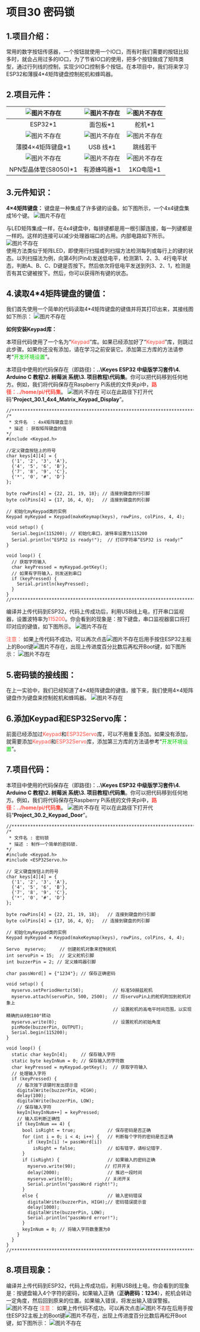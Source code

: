 # 项目30 密码锁

## 1.项目介绍：
常用的数字按钮传感器，一个按钮就使用一个IO口，而有时我们需要的按钮比较多时，就会占用过多的IO口，为了节省IO口的使用，把多个按钮做成了矩阵类型，通过行列线的控制，实现少IO口控制多个按钮。在本项目中，我们将来学习ESP32和薄膜4*4矩阵键盘控制舵机和蜂鸣器。

## 2.项目元件：
|![图片不存在](../../../media/afc52f6616725ba37e3b12a2e01685ad.png)|![图片不存在](../../../media/a2aa343488c11843f13ae0413547c673.png)|![图片不存在](../../../media/bf6d1660c4a52edca11f5a7763edfc19.png)|
| :--: | :--: | :--: | 
|ESP32*1|面包板*1|舵机*1|
|![图片不存在](../../../media/f24b38efbf074e280038b7cc3584a197.png)|![图片不存在](../../../media/2266d29566a875c35c2bd4be3e4a23f8.png)|![图片不存在](../../../media/4107849550a2c6d09592b2a28e291b54.png) |
|薄膜4×4矩阵键盘*1|USB 线*1| 跳线若干| 
|![图片不存在](../../../media/6c3a06627faa0d87dd69cbd361929240.png)|![图片不存在](../../../media/a802ce7dc086858873e587c19b45578d.png)|![图片不存在](../../../media/a487df5effb3b0ae28e7601cad88c97b.png)|
|NPN型晶体管(S8050)*1|有源蜂鸣器*1|1KΩ电阻*1|

## 3.元件知识：
**4×4矩阵键盘：** 键盘是一种集成了许多键的设备。如下图所示，一个4x4键盘集成16个键。
![图片不存在](../../../media/f24b38efbf074e280038b7cc3584a197.png)

与LED矩阵集成一样，在4x4键盘中，每排键都是用一根引脚连接，每一列键都是一样的。这样的连接可以减少处理器端口的占用。内部电路如下所示。
![图片不存在](../../../media/45d094d91edf32da8270ad56605aaf3d.png)          
使用方法类似于矩阵LED，即使用行扫描或列扫描方法检测每列或每行上的键的状态。以列扫描法为例，向第4列(Pin4)发送低电平，检测第1、2、3、4行电平状态，判断A、B、C、D键是否按下。然后依次将低电平发送到列3、2、1，检测是否有其它键被按下。然后，你可以获得所有键的状态。

## 4.读取4*4矩阵键盘的键值：
我们首先使用一个简单的代码读取4*4矩阵键盘的键值并将其打印出来，其接线图如下所示：
![图片不存在](../../../media/32c62713f683fa76387e0e601584d300.png)

**如何安装Keypad库：**

本项目代码使用了一个名为“<span style="color: rgb(255, 76, 65);">Keypad</span>”库。如果已经添加好了“<span style="color: rgb(255, 76, 65);">Keypad</span>”库，则跳过此步骤。如果你还没有添加，请在学习之前安装它。添加第三方库的方法请参考“<span style="color: rgb(0, 209, 0);">开发环境设置</span>”。

本项目中使用的代码保存在（即路径)：**..\Keyes ESP32 中级版学习套件\4. Arduino C 教程\2. 树莓派 系统\3. 项目教程\代码集**。你可以把代码移到任何地方。例如，我们将代码保存在Raspberry Pi系统的文件夹pi中，<span style="color: rgb(255, 76, 65);">**路径：../home/pi/代码集**</span>。
![图片不存在](../../../media/61e57bd3e22e6003853b0744ac98bb39.png)
可以在此路径下打开代码“**Project_30.1_4x4_Matrix_Keypad_Display**”。

```
//**********************************************************************************
/*  
 * 文件名  : 4x4矩阵键盘显示 
 * 描述 : 获取矩阵键盘的值
*/
#include <Keypad.h>

//定义键盘按钮上的符号
char keys[4][4] = {
  {'1', '2', '3', 'A'},
  {'4', '5', '6', 'B'},
  {'7', '8', '9', 'C'},
  {'*', '0', '#', 'D'}
};

byte rowPins[4] = {22, 21, 19, 18}; // 连接到键盘的行引脚
byte colPins[4] = {17, 16, 4, 0};   // 连接到键盘的列引脚

// 初始化myKeypad类的实例
Keypad myKeypad = Keypad(makeKeymap(keys), rowPins, colPins, 4, 4);

void setup() {
  Serial.begin(115200); // 初始化串口，波特率设置为115200
  Serial.println("ESP32 is ready!");  // 打印字符串“ESP32 is ready!”
}

void loop() {
  // 获取字符输入
  char keyPressed = myKeypad.getKey();
  // 如果有字符输入，则发送到串口
  if (keyPressed) {
    Serial.println(keyPressed);
  }
}
//**********************************************************************************

```
编译并上传代码到ESP32，代码上传成功后，利用USB线上电，打开串口监视器，设置波特率为<span style="color: rgb(255, 76, 65);">115200</span>。你会看到的现象是：按下键盘，串口监视器窗口将打印对应的键值，如下图所示。
![图片不存在](../../../media/f0ed9434e02bd1eb291e32913859832d.png)

<span style="color: rgb(255, 76, 65);">注意：</span> 如果上传代码不成功，可以再次点击![图片不存在](../../../media/86b9e2ff982873d7304e9ba692e7f0da.png)后用手按住ESP32主板上的Boot键![图片不存在](../../../media/a3ce49fbd6f40f09869aa7e1d9f902f8.png)，出现上传进度百分比数后再松开Boot键，如下图所示：
![图片不存在](../../../media/45c5df5df087b4a71ee765929bb9f1d5.png)

## 5.密码锁的接线图：
在上一实验中，我们已经知道了4×4矩阵键盘的键值，接下来，我们使用4×4矩阵键盘作为键盘来控制舵机和蜂鸣器。
![图片不存在](../../../media/ff56adda27d93207163377bd85861a84.png)

## 6.添加Keypad和ESP32Servo库：
前面已经添加过<span style="color: rgb(255, 76, 65);">Keypad</span>和<span style="color: rgb(255, 76, 65);">ESP32Servo</span>库，可以不用重复添加。如果没有添加，就需要添加<span style="color: rgb(255, 76, 65);">Keypad</span>和<span style="color: rgb(255, 76, 65);">ESP32Servo</span>库，添加第三方库的方法请参考“<span style="color: rgb(0, 209, 0);">开发环境设置</span>”。

## 7.项目代码：
本项目中使用的代码保存在（即路径)：**..\Keyes ESP32 中级版学习套件\4. Arduino C 教程\2. 树莓派 系统\3. 项目教程\代码集**。你可以把代码移到任何地方。例如，我们将代码保存在Raspberry Pi系统的文件夹pi中，<span style="color: rgb(255, 76, 65);">**路径：../home/pi/代码集**</span>。
![图片不存在](../../../media/61e57bd3e22e6003853b0744ac98bb39.png)
可以在此路径下打开代码“**Project_30.2_Keypad_Door**”。

```
//**********************************************************************************
/*  
 * 文件名 : 密码锁
 * 描述 : 制作一个简单的密码锁.
*/
#include <Keypad.h>
#include <ESP32Servo.h>

// 定义键盘按钮上的符号
char keys[4][4] = {
  {'1', '2', '3', 'A'},
  {'4', '5', '6', 'B'},
  {'7', '8', '9', 'C'},
  {'*', '0', '#', 'D'}
};

byte rowPins[4] = {22, 21, 19, 18};   // 连接到键盘的行引脚
byte colPins[4] = {17, 16, 4, 0};   // 连接到键盘的列引脚

// 初始化myKeypad类的实例
Keypad myKeypad = Keypad(makeKeymap(keys), rowPins, colPins, 4, 4);

Servo  myservo;     // 创建舵机对象来控制舵机
int servoPin = 15;  // 定义舵机引脚
int buzzerPin = 2; // 定义蜂鸣器引脚

char passWord[] = {"1234"}; // 保存正确密码

void setup() {
  myservo.setPeriodHertz(50);           // 标准50赫兹舵机
  myservo.attach(servoPin, 500, 2500);  // 将servoPin上的舵机附加到舵机对象上
                                        // 设置舵机的高电平时间范围，以实现精确的从0到180°转动
  myservo.write(0);                     // 设置舵机的初始角度
  pinMode(buzzerPin, OUTPUT);
  Serial.begin(115200);
}

void loop() {
  static char keyIn[4];     // 保存输入字符
  static byte keyInNum = 0; // 保存输入的字符数
  char keyPressed = myKeypad.getKey();  // 获取字符输入
  // 处理输入字符
  if (keyPressed) {
    // 每次按下该键时发出提示音
    digitalWrite(buzzerPin, HIGH);
    delay(100);
    digitalWrite(buzzerPin, LOW);
    // 保存输入字符
    keyIn[keyInNum++] = keyPressed;
    // 输入后判断正确性
    if (keyInNum == 4) {
      bool isRight = true;            // 保存密码是否正确
      for (int i = 0; i < 4; i++) {   // 判断每个字符的密码是否正确
        if (keyIn[i] != passWord[i])
          isRight = false;            // 如有错字，请标记错字.
      }
      if (isRight) {                  // 如果输入的密码正确
        myservo.write(90);           // 打开开关
        delay(2000);                  // 推迟一段时间
        myservo.write(0);            // 关闭开关
        Serial.println("passWord right!");
      }
      else {                          // 输入密码错误
        digitalWrite(buzzerPin, HIGH);// 密码错误提示音
        delay(1000);
        digitalWrite(buzzerPin, LOW);
        Serial.println("passWord error!");
      }
      keyInNum = 0; // 将输入字符数重置为0
    }
  }
}
//**********************************************************************************

```
## 8.项目现象：
编译并上传代码到ESP32，代码上传成功后，利用USB线上电，你会看到的现象是：按键盘输入4个字符的密码，如果输入正确（**正确密码：1234**），舵机会转动一定角度，然后回到原来的位置。如果输入错误，将发出输入错误警报。
![图片不存在](../../../media/d0bd64ec0283d670b3eae0dc99c63720.png)
<span style="color: rgb(255, 76, 65);">注意：</span> 如果上传代码不成功，可以再次点击![图片不存在](../../../media/86b9e2ff982873d7304e9ba692e7f0da.png)后用手按住ESP32主板上的Boot键![图片不存在](../../../media/a3ce49fbd6f40f09869aa7e1d9f902f8.png)，出现上传进度百分比数后再松开Boot键，如下图所示：
![图片不存在](../../../media/45c5df5df087b4a71ee765929bb9f1d5.png)